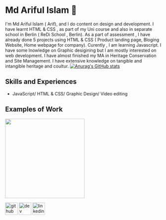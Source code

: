 # Md Ariful Islam 👋

I'm Md Ariful Islam ( Arif), and I do content on design and development. I have learnt HTML & CSS , as part of my Uni course and also in separate school in Berlin ( ReDi School , Berlin). As a part of assessment , I have already done 5 projects using HTML & CSS ( Product landing page, Bloging Website, Home webpage for company). Curently , I am learning Javascript. I have some lnowledge on Graphic desigining but I am mostly interested on web development. I have almost finished my MA in Heritage Conservation and Site Management. I have extensive knowledge on tangible and intangible heritage and coultur.
[![Anurag's GitHub stats](https://github-readme-stats.vercel.app/api?username=arif2805)](https://github.com/anuraghazra/github-readme-stats)

## Skills and Experiences
* JavaScript/ HTML & CSS/ Graphic Design/ Video editing

## Examples of Work
<img src="https://github.com/arif2805/arif/commit/7d13d7fe756aecde59703d2a4311c4ccbd998d0c" width="256"/>

[<img src='https://cdn.jsdelivr.net/npm/simple-icons@3.0.1/icons/github.svg' alt='github' height='40'>](https://github.com/arif2805)  [<img src='https://cdn.jsdelivr.net/npm/simple-icons@3.0.1/icons/dev-dot-to.svg' alt='dev' height='40'>](https://dev.to/arif2805)  [<img src='https://cdn.jsdelivr.net/npm/simple-icons@3.0.1/icons/linkedin.svg' alt='linkedin' height='40'>](https://www.linkedin.com/in/https://www.linkedin.com/in/mohammad-ariful-islam-315092140//)  
